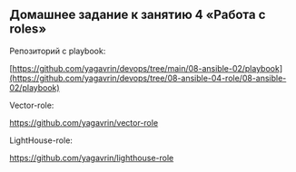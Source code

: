

## Домашнее задание к занятию 4 «Работа с roles»

Репозиторий с playbook:

[https://github.com/yagavrin/devops/tree/main/08-ansible-02/playbook](https://github.com/yagavrin/devops/tree/08-ansible-04-role/08-ansible-02/playbook)

Vector-role:

https://github.com/yagavrin/vector-role

LightHouse-role:

https://github.com/yagavrin/lighthouse-role
